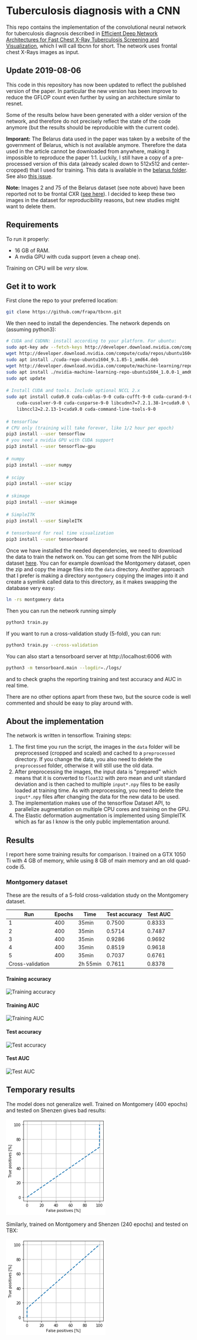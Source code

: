 # Tuberculosis diagnosis with a CNN

This repo contains the implementation of the convolutional neural network
for tuberculosis diagnosis described in
[Efficient Deep Network Architectures for Fast Chest X-Ray Tuberculosis Screening and Visualization](https://www.nature.com/articles/s41598-019-42557-4),
which I will call tbcnn for short. The network uses frontal chest X-Rays
images as input.

## Update 2019-08-06

This code in this repository has now been updated to reflect the published
version of the paper. In particular the new version has been improve to reduce
the GFLOP count even further by using an architecture similar to resnet.

Some of the results below have been generated with a
older version of the network, and therefore do not precisely reflect the
state of the code anymore (but the results should be reproducible with
the current code).

**Imporant:** The Belarus data used in the paper was taken by 
a website of the government of Belarus, which is not available anymore.
Therefore the data used in the article cannot be downloaded from anywhere,
making it impossible to reproduce the paper 1:1.
Luckily, I still have a copy of a pre-processed version of this data
(already scaled down to 512x512 and center-cropped) that I used
for training. This data is available in the [belarus folder](/belarus).
See also [this issue](https://github.com/frapa/tbcnn/issues/1). 

**Note:** Images 2 and 75 of the Belarus dataset (see note above) have been
reported not to be frontal CXR ([see here](https://github.com/frapa/tbcnn/issues/3)).
I decided to keep these two images in the dataset for reproducibility
reasons, but new studies might want to delete them.

## Requirements

To run it properly:

 * 16 GB of RAM.
 * A nvdia GPU with cuda support (even a cheap one).

Training on CPU will be *very* slow.

## Get it to work

First clone the repo to your preferred location:

```bash
git clone https://github.com/frapa/tbcnn.git
```

We then need to install the dependencies. The network depends on (assuming python3):

```bash
# CUDA and CUDNN: install according to your platform. For ubuntu:
sudo apt-key adv --fetch-keys http://developer.download.nvidia.com/compute/cuda/repos/ubuntu1604/x86_64/7fa2af80.pub
wget http://developer.download.nvidia.com/compute/cuda/repos/ubuntu1604/x86_64/cuda-repo-ubuntu1604_9.1.85-1_amd64.deb
sudo apt install ./cuda-repo-ubuntu1604_9.1.85-1_amd64.deb
wget http://developer.download.nvidia.com/compute/machine-learning/repos/ubuntu1604/x86_64/nvidia-machine-learning-repo-ubuntu1604_1.0.0-1_amd64.deb
sudo apt install ./nvidia-machine-learning-repo-ubuntu1604_1.0.0-1_amd64.deb
sudo apt update

# Install CUDA and tools. Include optional NCCL 2.x
sudo apt install cuda9.0 cuda-cublas-9-0 cuda-cufft-9-0 cuda-curand-9-0 \
    cuda-cusolver-9-0 cuda-cusparse-9-0 libcudnn7=7.2.1.38-1+cuda9.0 \
    libnccl2=2.2.13-1+cuda9.0 cuda-command-line-tools-9-0

# tensorflow
# CPU only (training will take forever, like 1/2 hour per epoch)
pip3 install --user tensorflow
# you need a nvidia GPU with CUDA support
pip3 install --user tensorflow-gpu

# numpy
pip3 install --user numpy

# scipy
pip3 install --user scipy

# skimage
pip3 install --user skimage

# SimpleITK
pip3 install --user SimpleITK

# tensorboard for real time visualization
pip3 install --user tensorboard
```

Once we have installed the needed dependencies, we need to download the
data to train the network on. You can get some from the NIH public dataset
[here](https://ceb.nlm.nih.gov/repositories/tuberculosis-chest-x-ray-image-data-sets/).
You can for example download the Montgomery dataset, open the zip and copy the
image files into the `data` directory. Another approach that I prefer is making
a directory `montgomery` copying the images into it and create a symlink called data
to this directory, as it makes swapping the database very easy:

```bash
ln -rs montgomery data
```

Then you can run the network running simply

```bash
python3 train.py
```

If you want to run a cross-validation study (5-fold), you can run:

```bash
python3 train.py --cross-validation
```

You can also start a tensorboard server at http://localhost:6006 with

```bash
python3 -m tensorboard.main --logdir=./logs/
```

and to check graphs the reporting training and test accuracy and AUC in real time.

There are no other options apart from these two, but the source code is
well commented and should be easy to play around with.

## About the implementation

The network is written in tensorflow. Training steps:

1. The first time you run the script, the images in the `data` folder will be
preprocessed (cropped and scaled) and cached to a `preprocessed` directory.
If you change the data, you also need to delete the `preprocessed` folder, 
otherwise it will still use the old data.
2. After preprocessing the images, the input data is "prepared" which means that
it is converted to `float32` with zero mean and unit standard deviation and is then
cached to multiple `input*.npy` files to be easily loaded at training time. As with
preprocessing, you need to delete the `input*.npy` files after changing the data
for the new data to be used.
3. The implementation makes use of the tensorflow Dataset API, to parallelize
augmentation on multiple CPU cores and training on the GPU.
4. The Elastic deformation augmentation is implemented using SimpleITK which as
far as I know is the only public implementation around.

## Results

I report here some training results for comparison. I trained on a
GTX 1050 Ti with 4 GB of memory, while using 8 GB of main memory and
an old quad-code i5.

### Montgomery dataset

These are the results of a 5-fold cross-validation study on the
Montgomery dataset.

|Run|Epochs|Time|Test accuracy|Test AUC|
|---|---|---|---|---|
|1|400|35min|0.7500|0.8333|
|2|400|35min|0.5714|0.7487|
|3|400|35min|0.9286|0.9692|
|4|400|35min|0.8519|0.9618|
|5|400|35min|0.7037|0.6761|
|Cross-validation||2h 55min|0.7611|0.8378|

#### Training accuracy
![Training accuracy](./results/training_accuracy_1.png)

#### Training AUC
![Training AUC](./results/training_AUC_1.png)

#### Test accuracy
![Test accuracy](./results/test_accuracy_1.png)

#### Test AUC
![Test AUC](./results/test_AUC_1.png)

## Temporary results

The model does not generalize well. Trained on Montgomery (400 epochs) and tested on Shenzen gives bad results:

![Test on Shenzen](./results/MC_CH.png)

Similarly, trained on Montgomery and Shenzen (240 epochs) and tested on TBX:

![Test on TBX](./results/MCCH_TBX.png)
